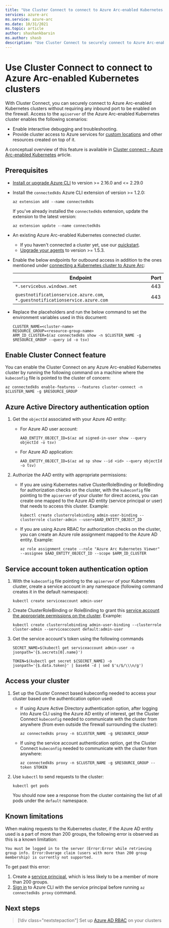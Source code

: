 ```yaml
---
title: "Use Cluster Connect to connect to Azure Arc-enabled Kubernetes clusters"
services: azure-arc
ms.service: azure-arc
ms.date: 10/31/2021
ms.topic: article
author: shashankbarsin
ms.author: shasb
description: "Use Cluster Connect to securely connect to Azure Arc-enabled Kubernetes clusters"
---
```


# Use Cluster Connect to connect to Azure Arc-enabled Kubernetes clusters

With Cluster Connect, you can securely connect to Azure Arc-enabled Kubernetes clusters without requiring any inbound port to be enabled on the firewall. Access to the `apiserver` of the Azure Arc-enabled Kubernetes cluster enables the following scenarios:
* Enable interactive debugging and troubleshooting.
* Provide cluster access to Azure services for [custom locations](custom-locations.md) and other resources created on top of it.

A conceptual overview of this feature is available in [Cluster connect - Azure Arc-enabled Kubernetes](conceptual-cluster-connect.md) article.

## Prerequisites   

- [Install or upgrade Azure CLI](/cli/azure/install-azure-cli) to version >= 2.16.0 and <= 2.29.0

- Install the `connectedk8s` Azure CLI extension of version >= 1.2.0:

    ```console
    az extension add --name connectedk8s
    ```
  
    If you've already installed the `connectedk8s` extension, update the extension to the latest version:
    
    ```console
    az extension update --name connectedk8s
    ```

- An existing Azure Arc-enabled Kubernetes connected cluster.
    - If you haven't connected a cluster yet, use our [quickstart](quickstart-connect-cluster.md).
    - [Upgrade your agents](agent-upgrade.md#manually-upgrade-agents) to version >= 1.5.3.

- Enable the below endpoints for outbound access in addition to the ones mentioned under [connecting a Kubernetes cluster to Azure Arc](quickstart-connect-cluster.md#meet-network-requirements):

    | Endpoint | Port |
    |----------------|-------|
    |`*.servicebus.windows.net` | 443 |
    |`guestnotificationservice.azure.com`, `*.guestnotificationservice.azure.com` | 443 |

- Replace the placeholders and run the below command to set the environment variables used in this document:

    ```console
    CLUSTER_NAME=<cluster-name>
    RESOURCE_GROUP=<resource-group-name>
    ARM_ID_CLUSTER=$(az connectedk8s show -n $CLUSTER_NAME -g $RESOURCE_GROUP --query id -o tsv)
    ```


## Enable Cluster Connect feature

You can enable the Cluster Connect on any Azure Arc-enabled Kubernetes cluster by running the following command on a machine where the `kubeconfig` file is pointed to the cluster of concern:

```console
az connectedk8s enable-features --features cluster-connect -n $CLUSTER_NAME -g $RESOURCE_GROUP
```

## Azure Active Directory authentication option

1. Get the `objectId` associated with your Azure AD entity:

    - For Azure AD user account:

        ```console
        AAD_ENTITY_OBJECT_ID=$(az ad signed-in-user show --query objectId -o tsv)
        ```

    - For Azure AD application:

        ```console
        AAD_ENTITY_OBJECT_ID=$(az ad sp show --id <id> --query objectId -o tsv)
        ```

1. Authorize the AAD entity with appropriate permissions:

    - If you are using Kubernetes native ClusterRoleBinding or RoleBinding for authorization checks on the cluster, with the `kubeconfig` file pointing to the `apiserver` of your cluster for direct access, you can create one mapped to the Azure AD entity (service principal or user) that needs to access this cluster. Example:
    
        ```console
        kubectl create clusterrolebinding admin-user-binding --clusterrole cluster-admin --user=$AAD_ENTITY_OBJECT_ID
        ```

    - If you are using Azure RBAC for authorization checks on the cluster, you can create an Azure role assignment mapped to the Azure AD entity. Example:

        ```console
        az role assignment create --role "Azure Arc Kubernetes Viewer" --assignee $AAD_ENTITY_OBJECT_ID --scope $ARM_ID_CLUSTER
        ```

## Service account token authentication option

1. With the `kubeconfig` file pointing to the `apiserver` of your Kubernetes cluster, create a service account in any namespace (following command creates it in the default namespace):

    ```console
    kubectl create serviceaccount admin-user
    ```

1. Create ClusterRoleBinding or RoleBinding to grant this [service account the appropriate permissions on the cluster](https://kubernetes.io/docs/reference/access-authn-authz/rbac/#kubectl-create-rolebinding). Example:

    ```console
    kubectl create clusterrolebinding admin-user-binding --clusterrole cluster-admin --serviceaccount default:admin-user
    ```

1. Get the service account's token using the following commands

    ```console
    SECRET_NAME=$(kubectl get serviceaccount admin-user -o jsonpath='{$.secrets[0].name}')
    ```

    ```console
    TOKEN=$(kubectl get secret ${SECRET_NAME} -o jsonpath='{$.data.token}' | base64 -d | sed $'s/$/\\\n/g')
    ```

## Access your cluster

1. Set up the Cluster Connect based kubeconfig needed to access your cluster based on the authentication option used:

    - If using Azure Active Directory authentication option, after logging into Azure CLI using the Azure AD entity of interest, get the Cluster Connect `kubeconfig` needed to communicate with the cluster from anywhere (from even outside the firewall surrounding the cluster):

        ```console
        az connectedk8s proxy -n $CLUSTER_NAME -g $RESOURCE_GROUP
        ```

    - If using the service account authentication option, get the Cluster Connect `kubeconfig` needed to communicate with the cluster from anywhere:

        ```console
        az connectedk8s proxy -n $CLUSTER_NAME -g $RESOURCE_GROUP --token $TOKEN
        ```

1. Use `kubectl` to send requests to the cluster:

    ```console
    kubectl get pods
    ```
    
    You should now see a response from the cluster containing the list of all pods under the `default` namespace.

## Known limitations

When making requests to the Kubernetes cluster, if the Azure AD entity used is a part of more than 200 groups, the following error is observed as this is a known limitation:

```console
You must be logged in to the server (Error:Error while retrieving group info. Error:Overage claim (users with more than 200 group membership) is currently not supported. 
```

To get past this error:
1. Create a [service principal](/cli/azure/create-an-azure-service-principal-azure-cli), which is less likely to be a member of more than 200 groups.
1. [Sign in](/cli/azure/create-an-azure-service-principal-azure-cli#sign-in-using-a-service-principal) to Azure CLI with the service principal before running `az connectedk8s proxy` command.

## Next steps

> [!div class="nextstepaction"]
> Set up [Azure AD RBAC](azure-rbac.md) on your clusters
